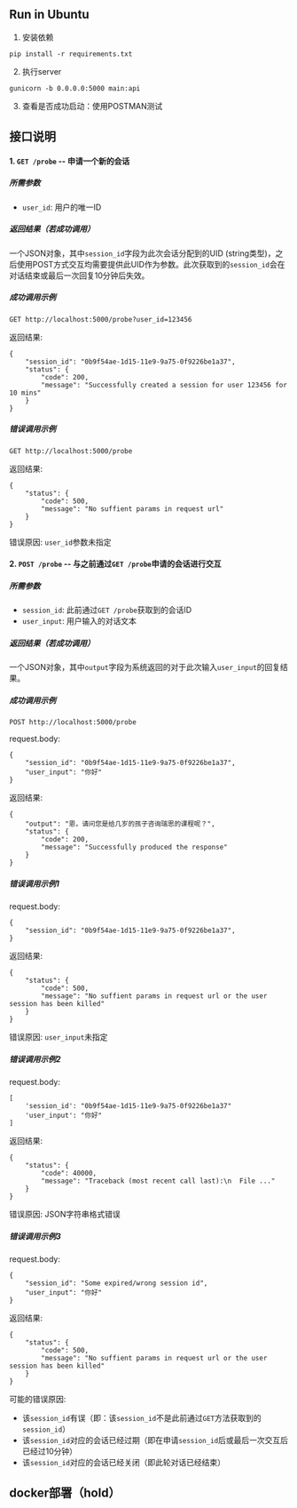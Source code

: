 Run in Ubuntu
-------------

1. 安装依赖
```
pip install -r requirements.txt
```
2. 执行server
```
gunicorn -b 0.0.0.0:5000 main:api
```
3. 查看是否成功启动：使用POSTMAN测试

接口说明
--------
#### 1. `GET /probe` -- 申请一个新的会话

##### 所需参数
* `user_id`: 用户的唯一ID

##### 返回结果（若成功调用）
一个JSON对象，其中`session_id`字段为此次会话分配到的UID (string类型)，之后使用POST方式交互均需要提供此UID作为参数。此次获取到的`session_id`会在对话结束或最后一次回复10分钟后失效。

##### 成功调用示例
```
GET http://localhost:5000/probe?user_id=123456
```
返回结果:
```
{
    "session_id": "0b9f54ae-1d15-11e9-9a75-0f9226be1a37",
    "status": {
        "code": 200,
        "message": "Successfully created a session for user 123456 for 10 mins"
    }
}
```

##### 错误调用示例
```
GET http://localhost:5000/probe
```
返回结果:
```
{
    "status": {
        "code": 500,
        "message": "No suffient params in request url"
    }
}
```
错误原因: `user_id`参数未指定

#### 2. `POST /probe` -- 与之前通过`GET /probe`申请的会话进行交互

##### 所需参数
* `session_id`: 此前通过`GET /probe`获取到的会话ID
* `user_input`: 用户输入的对话文本

##### 返回结果（若成功调用）
一个JSON对象，其中`output`字段为系统返回的对于此次输入`user_input`的回复结果。

##### 成功调用示例
```
POST http://localhost:5000/probe 
```
request.body:
```
{
    "session_id": "0b9f54ae-1d15-11e9-9a75-0f9226be1a37",
    "user_input": "你好"
}
```
返回结果:
```
{
    "output": "恩，请问您是给几岁的孩子咨询瑞思的课程呢？",
    "status": {
        "code": 200,
        "message": "Successfully produced the response"
    }
}
```

##### 错误调用示例1
request.body:
```
{
    "session_id": "0b9f54ae-1d15-11e9-9a75-0f9226be1a37",
}
```
返回结果:
```
{
    "status": {
        "code": 500,
        "message": "No suffient params in request url or the user session has been killed"
    }
}
```
错误原因: `user_input`未指定

##### 错误调用示例2
request.body:
```
[
    'session_id': "0b9f54ae-1d15-11e9-9a75-0f9226be1a37"
    'user_input': "你好"
]
```
返回结果:
```
{
    "status": {
        "code": 40000,
        "message": "Traceback (most recent call last):\n  File ..."
    }
}
```
错误原因: JSON字符串格式错误

##### 错误调用示例3
request.body:
```
{
    "session_id": "Some expired/wrong session id",
    "user_input": "你好"
}
```
返回结果:
```
{
    "status": {
        "code": 500,
        "message": "No suffient params in request url or the user session has been killed"
    }
}
```
可能的错误原因:
* 该`session_id`有误（即：该`session_id`不是此前通过`GET`方法获取到的`session_id`）
* 该`session_id`对应的会话已经过期（即在申请`session_id`后或最后一次交互后已经过10分钟）
* 该`session_id`对应的会话已经关闭（即此轮对话已经结束）

docker部署（hold）
------------------
